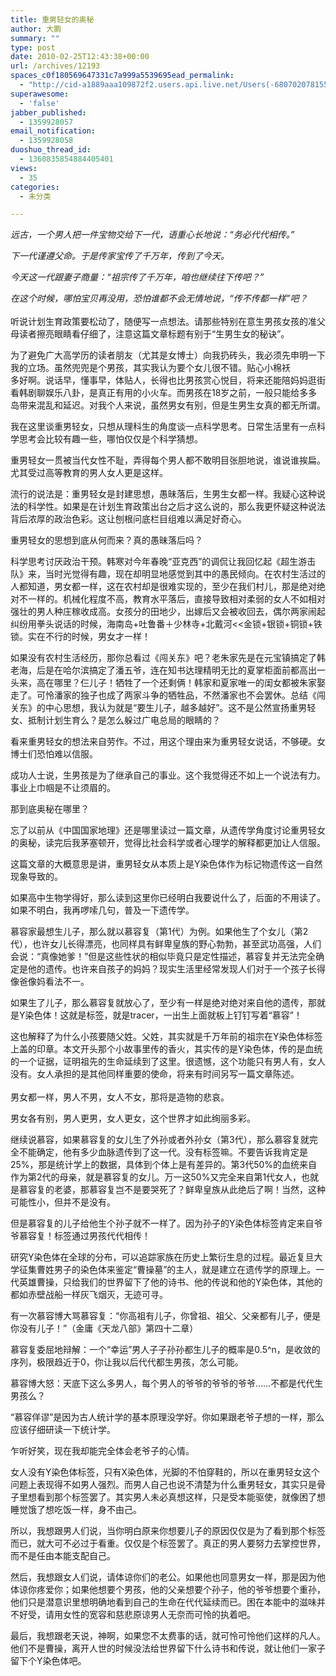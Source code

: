 ```yaml
---
title: 重男轻女的奥秘
author: 大鹏
summary: ""
type: post
date: 2010-02-25T12:43:38+00:00
url: /archives/12193
spaces_c0f180569647331c7a999a5539695ead_permalink:
  - "http://cid-a1889aaa109872f2.users.api.live.net/Users(-6807020781556960526)/Blogs('A1889AAA109872F2!102')/Entries('A1889AAA109872F2!931')?authkey=7T08dKQfQ0s%24"
superawesome:
  - 'false'
jabber_published:
  - 1359928057
email_notification:
  - 1359928058
duoshuo_thread_id:
  - 1360835854884405401
views:
  - 35
categories:
  - 未分类

---
```

<div id="msgcns!A1889AAA109872F2!931" class="bvMsg">
  <i>远古，一个男人把一件宝物交给下一代，语重心长地说：“务必代代相传。”</p> 
  
  <p>
    下一代谨遵父命。于是传家宝传了千万年，传到了今天。
  </p>
  
  <p>
    今天这一代跟妻子商量：“祖宗传了千万年，咱也继续往下传吧？”
  </p>
  
  <p>
    在这个时候，哪怕宝贝再没用，恐怕谁都不会无情地说，“传不传都一样”吧？<br /></i><br />听说计划生育政策要松动了，随便写一点想法。请那些特别在意生男孩女孩的准父母读者擦亮眼睛看仔细了，注意这篇文章标题有别于“生男生女的秘诀”。
  </p>
  
  <p>
    为了避免广大高学历的读者朋友（尤其是女博士）向我扔砖头，我必须先申明一下我的立场。虽然兜兜是个男孩，其实我认为要个女儿很不错。贴心小棉袄<br /> 多好啊。说话早，懂事早，体贴人，长得也比男孩赏心悦目，将来还能陪妈妈逛街看韩剧聊娱乐八卦，是真正有用的小火车。而男孩在18岁之前，一般只能给多多<br /> 岛带来混乱和延迟。对我个人来说，虽然男女有别，但是生男生女真的都无所谓。
  </p>
  
  <p>
    我在这里谈重男轻女，只想从理科生的角度谈一点科学思考。日常生活里有一点科学思考会比较有趣一些，哪怕仅仅是个科学猜想。
  </p>
  
  <p>
    重男轻女一贯被当代女性不耻，弄得每个男人都不敢明目张胆地说，谁说谁挨扁。尤其受过高等教育的男人女人更是这样。
  </p>
  
  <p>
    流行的说法是：重男轻女是封建思想，愚昧落后，生男生女都一样。我疑心这种说法的科学性。如果是在计划生育政策出台之后才这么说的，那么我更怀疑这种说法背后浓厚的政治色彩。这让刨根问底栏目组难以满足好奇心。
  </p>
  
  <p>
    重男轻女的思想到底从何而来？真的愚昧落后吗？
  </p>
  
  <p>
    科学思考讨厌政治干预。韩寒对今年春晚“亚克西”的调侃让我回忆起《超生游击队》来，当时光觉得有趣，现在却明显地感觉到其中的愚民倾向。在农村生活过的人都知道，男女都一样，这在农村却是很难实现的，至少在我们村儿，那是绝对绝对不一样的。机械化程度不高，教育水平落后，直接导致相对柔弱的女人不如相对强壮的男人种庄稼收成高。女孩分的田地少，出嫁后又会被收回去，偶尔两家闹起纠纷用拳头说话的时候，海南岛+吐鲁番＋少林寺+北戴河<<金锁+银锁+铜锁+铁锁。实在不行的时候，男女才一样！
  </p>
  
  <p>
    如果没有农村生活经历，那你总看过《闯关东》吧？老朱家先是在元宝镇搞定了韩老海，后是在哈尔滨搞定了潘五爷，连在知书达理精明无比的夏掌柜面前都高出一头来，高在哪里？仨儿子！牺牲了一个还剩俩！韩家和夏家唯一的闺女都被朱家娶走了。可怜潘家的独子也成了两家斗争的牺牲品，不然潘家也不会罢休。总结《闯关东》的中心思想，我认为就是“要生儿子，越多越好”。这不是公然宣扬重男轻女、抵制计划生育么？是怎么躲过广电总局的眼睛的？
  </p>
  
  <p>
    看来重男轻女的想法来自劳作。不过，用这个理由来为重男轻女说话，不够硬。女博士们恐怕难以信服。
  </p>
  
  <p>
    成功人士说，生男孩是为了继承自己的事业。这个我觉得还不如上一个说法有力。事业上巾帼是不让须眉的。
  </p>
  
  <p>
    那到底奥秘在哪里？
  </p>
  
  <p>
    忘了以前从《中国国家地理》还是哪里读过一篇文章，从遗传学角度讨论重男轻女的奥秘，读完后我茅塞顿开，觉得比社会科学或者心理学的解释都更加让人信服。
  </p>
  
  <p>
    这篇文章的大概意思是讲，重男轻女从本质上是Y染色体作为标记物遗传这一自然现象导致的。
  </p>
  
  <p>
    如果高中生物学得好，那么读到这里你已经明白我要说什么了，后面的不用读了。如果不明白，我再啰嗦几句，普及一下遗传学。
  </p>
  
  <p>
    慕容家最想生儿子，那么就以慕容复（第1代）为例。如果他生了个女儿（第2代），也许女儿长得漂亮，也同样具有鲜卑皇族的野心勃勃，甚至武功高强，人们会说：“真像她爹！”但是这些性状的相似毕竟只是定性描述，慕容复并无法完全确定是他的遗传。也许来自孩子的妈妈？现实生活里经常发现人们对于一个孩子长得像爸像妈看法不一。
  </p>
  
  <p>
    如果生了儿子，那么慕容复就放心了，至少有一样是绝对绝对来自他的遗传，那就是Y染色体！这就是标签，就是tracer，一出生上面就板上钉钉写着“慕容”！
  </p>
  
  <p>
    这也解释了为什么小孩要随父姓。父姓，其实就是千万年前的祖宗在Y染色体标签上盖的印章。本文开头那个小故事里传的香火，其实传的是Y染色体，传的是血统的一个证据，证明祖先的生命延续到了这里。很遗憾，这个功能只有男人有，女人没有。女人承担的是其他同样重要的使命，将来有时间另写一篇文章陈述。<br /><span></span><br />男女都一样，男人不男，女人不女，那将是造物的悲哀。
  </p>
  
  <p>
    男女各有别，男人更男，女人更女，这个世界才如此绚丽多彩。
  </p>
  
  <p>
    继续说慕容，如果慕容复的女儿生了外孙或者外孙女（第3代），那么慕容复就完全不能确定，他有多少血脉遗传到了这一代。没有标签嘛。不要告诉我肯定是25%，那是统计学上的数据，具体到个体上是有差异的。第3代50%的血统来自作为第2代的母亲，就是慕容复的女儿。万一这50%又完全来自第1代女人，也就是慕容复的老婆，那慕容复岂不是要哭死了？鲜卑皇族从此绝后了啊！当然，这种可能性小，但并不是没有。
  </p>
  
  <p>
    但是慕容复的儿子给他生个孙子就不一样了。因为孙子的Y染色体标签肯定来自爷爷慕容复！标签通过男孩代代相传！
  </p>
  
  <p>
    研究Y染色体在全球的分布，可以追踪家族在历史上繁衍生息的过程。最近复旦大学征集曹姓男子的染色体来鉴定“曹操墓”的主人，就是建立在遗传学的原理上。一代英雄曹操，只给我们的世界留下了他的诗书、他的传说和他的Y染色体，其他的都如赤壁战船一样灰飞烟灭，无迹可寻。
  </p>
  
  <p>
    有一次慕容博大骂慕容复：“<font>你高祖有儿子，你曾祖、祖父、父亲都有儿子，便是你没有儿子！</font>”（金庸《天龙八部》第四十二章）
  </p>
  
  <p>
    慕容复委屈地辩解：一个“幸运”男人子子孙孙都生儿子的概率是0.5^n，是收敛的序列，极限趋近于0，你让我以后代代都生男孩，怎么可能。
  </p>
  
  <p>
    慕容博大怒：天底下这么多男人，每个男人的爷爷的爷爷的爷爷……不都是代代生男孩么？
  </p>
  
  <p>
    “慕容佯谬”是因为古人统计学的基本原理没学好。你如果跟老爷子想的一样，那么应该仔细研读一下统计学。
  </p>
  
  <p>
    乍听好笑，现在我却能完全体会老爷子的心情。
  </p>
  
  <p>
    女人没有Y染色体标签，只有X染色体，光脚的不怕穿鞋的，所以在重男轻女这个问题上表现得不如男人强烈。而男人自己也说不清楚为什么重男轻女，其实只是骨子里想看到那个标签罢了。其实男人未必真想这样，只是受本能驱使，就像困了想睡觉饿了想吃饭一样，身不由己。
  </p>
  
  <p>
    所以，我想跟男人们说，当你明白原来你想要儿子的原因仅仅是为了看到那个标签而已，就大可不必过于看重。仅仅是个标签罢了。真正的男人要努力去掌控世界，而不是任由本能支配自己。
  </p>
  
  <p>
    然后，我想跟女人们说，请体谅你们的老公。如果他也同意男女一样，那是因为他体谅你疼爱你；如果他想要个男孩，他的父亲想要个孙子，他的爷爷想要个重孙，他们只是潜意识里想明确地看到自己的生命在代代延续而已。困在本能中的滋味并不好受，请用女性的宽容和慈悲原谅男人无奈而可怜的执着吧。
  </p>
  
  <p>
    最后，我想跟老天说，神啊，如果您不太费事的话，就可怜可怜他们这样的凡人。他们不是曹操，离开人世的时候没法给世界留下什么诗书和传说，就让他们一家子留下个Y染色体吧。
  </p>
  
  <p>
    <span><a href="http://pengzhaoblog.files.wordpress.com/2010/02/e7949fe794b7e7949fe5a5b3.jpg?w=206" target="_blank" rel="WLPP;url=http://pengzhaoblog.files.wordpress.com/2010/02/e7949fe794b7e7949fe5a5b3.jpg?w=206"><img src="http://pengzhaoblog.files.wordpress.com/2010/02/e7949fe794b7e7949fe5a5b3.jpg?w=206" alt="" /></a></span><span><a href="http://pengzhaoblog.files.wordpress.com/2010/02/y.jpg?w=300" target="_blank" rel="WLPP;url=http://pengzhaoblog.files.wordpress.com/2010/02/y.jpg?w=300"><img src="http://pengzhaoblog.files.wordpress.com/2010/02/y.jpg?w=300" alt="" /></a></span></div>
